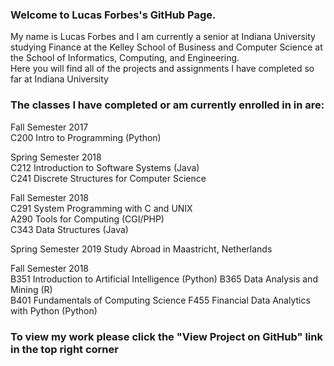 ### Welcome to Lucas Forbes's GitHub Page.
My name is Lucas Forbes and I am currently a senior at Indiana University studying Finance at the Kelley School of Business and Computer Science at the School of Informatics, Computing, and Engineering.  
Here you will find all of the projects and assignments I have completed so far at Indiana University

### The classes I have completed or am currently enrolled in in are:
Fall Semester 2017  
C200 Intro to Programming (Python)  
  
Spring Semester 2018  
C212 Introduction to Software Systems (Java)  
C241 Discrete Structures for Computer Science  
  
Fall Semester 2018  
C291 System Programming with C and UNIX  
A290 Tools for Computing (CGI/PHP)  
C343 Data Structures (Java)

Spring Semester 2019 
Study Abroad in Maastricht, Netherlands 

Fall Semester 2018  
B351 Introduction to Artificial Intelligence (Python) 
B365 Data Analysis and Mining (R)  
B401 Fundamentals of Computing Science
F455 Financial Data Analytics with Python (Python)


### To view my work please click the "View Project on GitHub" link in the top right corner
